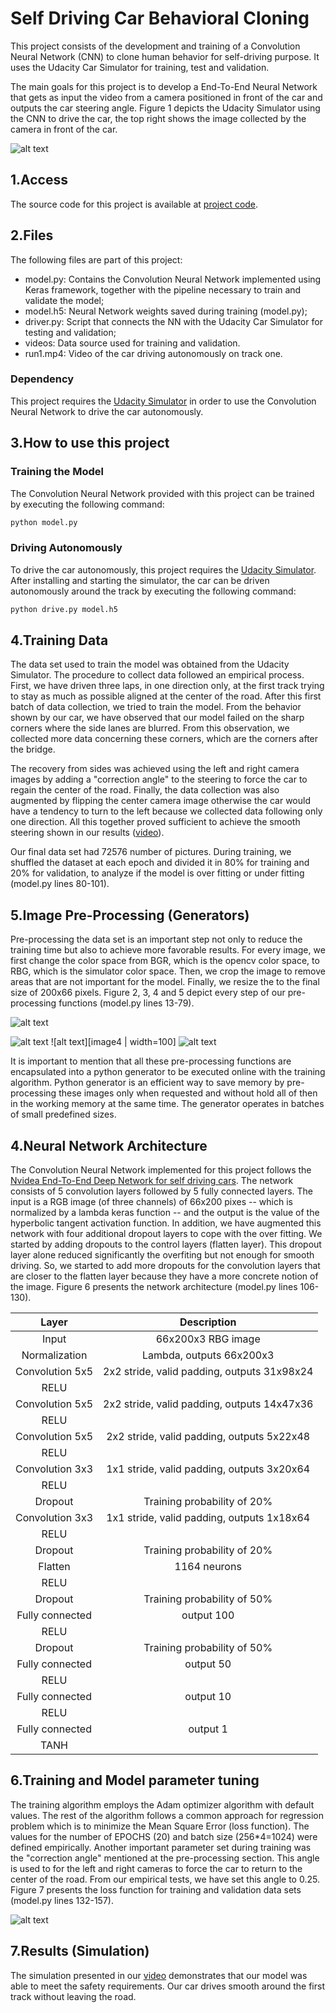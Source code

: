 # Self Driving Car Behavioral Cloning

This project consists of the development and training of a Convolution Neural Network (CNN) to clone human behavior for self-driving purpose. It uses the Udacity Car Simulator for training, test and validation. 

The main goals for this project is to develop a End-To-End Neural Network that gets as input the video from a camera positioned in front of the car and outputs the car steering angle. Figure 1 depicts the Udacity Simulator using the CNN to drive the car, the top right shows the image collected by the camera in front of the car. 

![alt text][image1]

## 1.Access 

The source code for this project is available at [project code](https://github.com/otomata/CarND-Behavioral-Cloning-P3).

## 2.Files

The following files are part of this project:
* model.py:   Contains the Convolution Neural Network implemented using Keras framework, together with the pipeline necessary to train and validate the model;
* model.h5:   Neural Network weights saved during training (model.py);
* driver.py:  Script that connects the NN with the Udacity Car Simulator for testing and validation;
* videos:     Data source used for training and validation.
* run1.mp4:   Video of the car driving autonomously on track one.

### Dependency

This project requires the [Udacity Simulator](https://github.com/udacity/self-driving-car-sim) in order to use the Convolution Neural Network to drive the car autonomously.

[//]: # (Image References)

[image1]: simulator.png "NN Driving the car"
[image2]: (original.jpg) "Recovery Image"
[image3]: (flip.png) "Flipped Image"
[image4]: (crop.png) "Croped Image"
[image5]: (resize.png) "Resized Image"
[image6]: loss1.png "Loss Chart" 

## 3.How to use this project

### Training the Model

The Convolution Neural Network provided with this project can be trained by executing the following command:

```sh
python model.py
```

### Driving Autonomously
To drive the car autonomously, this project requires the [Udacity Simulator](https://github.com/udacity/self-driving-car-sim). After installing and starting the simulator, the car can be driven autonomously around the track by executing the following command:
```sh
python drive.py model.h5
```

## 4.Training Data 

The data set used to train the model was obtained from the Udacity Simulator. The procedure to collect data followed an empirical process. First, we have driven three laps, in one direction only, at the first track  trying to stay as much as possible aligned at the center of the road. After this first batch of data collection, we tried to train the model. From the behavior shown by our car, we have observed that our model failed on the sharp corners where the side lanes are blurred. From this observation, we  collected more data concerning these corners, which are the corners after the bridge. 

The recovery from sides was achieved using the left and right camera images by adding a "correction angle" to the steering to force the car to regain the center of the road. Finally, the data collection was also augmented by flipping the center camera image otherwise the car would have a tendency to turn to the left because we collected data following only one direction. All this together proved sufficient to achieve the smooth steering shown in our results ([video](https://github.com/otomata/CarND-Behavioral-Cloning-P3/blob/master/run1.mp4)).

Our final data set had 72576 number of pictures. During training, we shuffled the dataset at each epoch and divided it in 80% for training and 20% for validation, to analyze if the model is over fitting or under fitting (model.py lines 80-101).

## 5.Image Pre-Processing (Generators)

Pre-processing the data set is an important step not only to reduce the training time but also to achieve more favorable results. For every image, we first change the color space from BGR, which is the opencv color space, to RBG, which is the simulator color space. Then, we crop the image to remove areas that are not important for the model. Finally, we resize the to the final size of 200x66 pixels. Figure 2, 3, 4 and 5 depict every step of our pre-processing functions (model.py lines 13-79). 

![alt text][image2]

![alt text][image3]
![alt text][image4  | width=100]
![alt text][image5]


It is important to mention that all these pre-processing functions are encapsulated into a python generator to be executed online with the training algorithm. Python generator is an efficient way to save memory by pre-processing these images only when requested and without hold all of then in the working memory at the same time. The generator  operates in batches of small predefined sizes.


## 4.Neural Network Architecture

The Convolution Neural Network implemented for this project follows the [Nvidea End-To-End Deep Network for self driving cars](https://devblogs.nvidia.com/parallelforall/deep-learning-self-driving-cars/). The network consists of 5 convolution layers followed by 5 fully connected layers. The input is a RGB image (of three channels) of 66x200 pixes -- which is normalized by a lambda keras function -- and the output is the value of the hyperbolic tangent activation function. In addition, we have augmented this network with four additional dropout layers to cope with the over fitting. We started by adding dropouts to the control layers (flatten layer). This dropout layer alone reduced significantly the overfiting but not enough for smooth driving. So, we started to add more dropouts for the convolution layers that are closer to the flatten layer because they have a more concrete notion of the image.  Figure 6 presents the network architecture (model.py lines 106-130).

| Layer        		|     Description	        		| 
|:---------------------:|:---------------------------------------------:| 
| Input        		| 66x200x3 RBG image   				| 
| Normalization 	| Lambda, outputs 66x200x3			|
| Convolution 5x5     	| 2x2 stride, valid padding, outputs 31x98x24 	|
| RELU					|				|
| Convolution 5x5     	| 2x2 stride, valid padding, outputs 14x47x36 	|
| RELU					|                               |
| Convolution 5x5     	| 2x2 stride, valid padding, outputs 5x22x48 	|
| RELU					|		                |
| Convolution 3x3     	| 1x1 stride, valid padding, outputs 3x20x64 	|
| RELU			|						|
| Dropout	        | Training probability of 20% 			|
| Convolution 3x3     	| 1x1 stride, valid padding, outputs 1x18x64 	|
| RELU			|						|
| Dropout	        | Training probability of 20% 			|
| Flatten		| 1164 neurons       				|
| RELU			|						|
| Dropout	    	| Training probability of 50%     		|
| Fully connected	| output 100       				|
| RELU			|						|
| Dropout	    	| Training probability of 50%     		|
| Fully connected	| output 50       				|
| RELU			|						|
| Fully connected	| output 10					|
| RELU			|						|
| Fully connected	| output 1					|
| TANH			|						|

## 6.Training and Model parameter tuning

The training algorithm employs the Adam optimizer algorithm with default values. The rest of the algorithm follows a common approach for regression problem which is to minimize the Mean Square Error (loss function). The values for the number of EPOCHS (20) and batch size (256*4=1024) were defined empirically. Another important parameter set during training was the "correction angle" mentioned at the pre-processing section. This angle is used to for the left and right cameras to force the car to return to the center of the road. From our empirical tests, we have set this angle to 0.25. Figure 7 presents the loss function for training and validation data sets (model.py lines 132-157). 

![alt text][image6]

## 7.Results (Simulation)

The simulation presented in our [video](https://github.com/otomata/CarND-Behavioral-Cloning-P3/blob/master/run1.mp4) demonstrates that our model was able to meet the safety requirements. Our car drives smooth around the first track without leaving the road.


